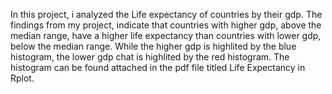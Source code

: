 In this project, i analyzed the Life expectancy of countries by their gdp. The findings from my project, indicate that countries with higher gdp, above the median range, have a higher life expectancy than countries with lower gdp, below the median range. While the higher gdp is highlited by the blue histogram, the lower gdp chat is highlited by the red histogram. The histogram can be found attached in the pdf file titled Life Expectancy in Rplot.
